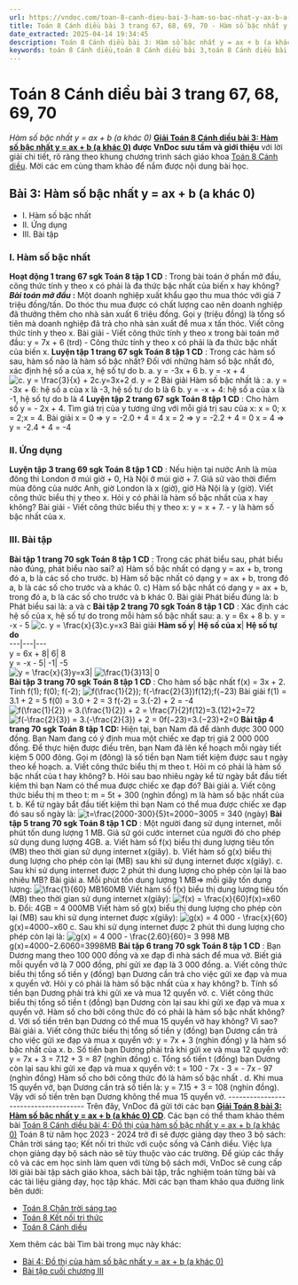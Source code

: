 ```yaml
---
url: https://vndoc.com/toan-8-canh-dieu-bai-3-ham-so-bac-nhat-y-ax-b-a-khac-0-296406
title: Toán 8 Cánh diều bài 3 trang 67, 68, 69, 70 - Hàm số bậc nhất y = ax + b (a khác 0) - VnDoc.com
date_extracted: 2025-04-14 19:34:45
description: Toán 8 Cánh diều bài 3: Hàm số bậc nhất y = ax + b (a khác 0) được VnDoc biên soạn lời giải nhằm giúp các em nắm được nội dung bài  Hàm số bậc nhất y = ax + b, Toán 8 sách Cánh diều. Mời các em tham khảo lời giải
keywords: toán 8 Cánh diều,toán 8 Cánh diều bài 3,toán 8 Cánh diều bài Hàm số bậc nhất y = ax + b (a khác 0),toán lớp 8 Cánh diều,giải toán 8 Cánh diều,giải sgk toán 8 Cánh diều,sgk toán 8 Cánh diều,sách giáo khoa toán 8 Cánh diều,toán 8 Hàm số bậc nhất y = ax + b,Toán 8 Cánh diều trang 67,Toán 8 Cánh diều trang 68,Toán 8 Cánh diều trang 69,Toán 8 Cánh diều trang 70,Hàm số bậc nhất y = ax + b
---
```


# Toán 8 Cánh diều bài 3 trang 67, 68, 69, 70
 _Hàm số bậc nhất y = ax + b \(a khác 0\)_
**[Giải Toán 8 Cánh diều bài 3: Hàm số bậc nhất y = ax + b \(a khác 0\)](<https://vndoc.com/toan-8-canh-dieu-bai-3-ham-so-bac-nhat-y-ax-b-a-khac-0-296406>) **được VnDoc sưu tầm và giới thiệu**** với lời giải chi tiết, rõ ràng theo khung chương trình sách giáo khoa [Toán 8 Cánh diều](<https://vndoc.com/giai-toan-lop8>). Mời các em cùng tham khảo để nắm được nội dung bài học.
## Bài 3: Hàm số bậc nhất y = ax + b \(a khác 0\)
  * I. Hàm số bậc nhất
  * II. Ứng dụng
  * III. Bài tập

### I. Hàm số bậc nhất
**Hoạt động 1 trang 67 sgk Toán 8 tập 1 CD** : Trong bài toán ở phần mở đầu, công thức tính y theo x có phải là đa thức bậc nhất của biến x hay không?
**_Bài toán mở đầu_ :** Một doanh nghiệp xuất khẩu gạo thu mua thóc với giá 7 triệu đồng/tấn. Do thóc thu mua được có chất lượng cao nên doanh nghiệp đã thưởng thêm cho nhà sản xuất 6 triệu đồng. Gọi y \(triệu đồng\) là tổng số tiên mà doanh nghiệp đã trả cho nhà sản xuất để mua x tấn thóc. Viết công thức tính y theo x.
Bài giải
\- Viết công thức tính y theo x trong bài toán mở đầu: y = 7x + 6 \(trd\)
\- Công thức tính y theo x có phải là đa thức bậc nhất của biến x.
**Luyện tập 1 trang 67 sgk Toán 8 tập 1 CD** : Trong các hàm số sau, hàm số nào là hàm số bậc nhất? Đối với những hàm số bậc nhất đó, xác định hệ số a của x, hệ số tự do b.
a. y = -3x + 6
b. y = -x + 4
![c. y = \\frac{3}{x} + 2](https://i.vdoc.vn/data/image/blank.png)c.y=3x+2
d. y = 2
Bài giải
Hàm số bậc nhất là :
a. y = -3x + 6: hệ số a của x là -3, hệ số tự do b là 6
b. y = -x + 4: hệ số a của x là -1, hệ số tự do b là 4
**Luyện tập 2 trang 67 sgk Toán 8 tập 1 CD** : Cho hàm số y = - 2x + 4. Tìm giá trị của y tương ứng với mỗi giá trị sau của x: x = 0; x = 2;x = 4.
Bài giải
x = 0 => y = -2.0 + 4 = 4
x = 2 => y = -2.2 + 4 = 0
x = 4 => y = -2.4 + 4 = -4
### II. Ứng dụng
**Luyện tập 3 trang 69 sgk Toán 8 tập 1 CD** : Nếu hiện tại nước Anh là mùa đông thì London ở múi giờ + 0, Hà Nội ở múi giờ + 7. Giả sử vào thời điểm mùa đông của nước Anh, giờ London là x \(giờ\), giờ Hà Nội là y \(giờ\). Viết công thức biểu thị y theo x. Hỏi y có phải là hàm số bậc nhất của x hay không?
Bài giải
\- Viết công thức biểu thị y theo x: y = x + 7.
\- y là hàm số bậc nhất của x.
### **III. Bài tập**
**Bài tập 1 trang 70 sgk Toán 8 tập 1 CD** : Trong các phát biểu sau, phát biểu nào đúng, phát biểu nào sai?
a\) Hàm số bậc nhất có dạng y = ax + b, trong đó a, b là các số cho trước.
b\) Hàm số bậc nhất có dạng y = ax + b, trong đó a, b là các số cho trước và a khác 0.
c\) Hàm số bậc nhất có dạng y = ax + b, trong đó a, b là các số cho trước và b khác 0.
Bài giải
Phát biểu đúng là: b
Phát biểu sai là: a và c
**Bài tập 2 trang 70 sgk Toán 8 tập 1 CD** : Xác định các hệ số của x, hệ số tự do trong mỗi hàm số bậc nhất sau:
a. y = 6x + 8
b. y = -x - 5
![c. y = \\frac{x}{3}](https://i.vdoc.vn/data/image/blank.png)c.y=x3
Bài giải
**Hàm số y**| **Hệ số của x**| **Hệ số tự do**  
---|---|---  
y = 6x + 8| 6| 8  
y = -x - 5| -1| -5  
![y = \\frac{x}{3}](https://i.vdoc.vn/data/image/blank.png)y=x3| ![\\frac{1}{3}](https://i.vdoc.vn/data/image/blank.png)13| 0  
**Bài tập 3 trang 70 sgk Toán 8 tập 1 CD** : Cho hàm số bậc nhất f\(x\) = 3x + 2. Tính f\(1\); f\(0\); f\(-2\); ![f\(\\frac{1}{2}\); f\(-\\frac{2}{3}\)](https://i.vdoc.vn/data/image/blank.png)f\(12\);f\(−23\)
Bài giải
f\(1\) = 3.1 + 2 = 5
f\(0\) = 3.0 + 2 = 3
f\(-2\) = 3.\(-2\) + 2 = -4
![f\(\\frac{1}{2}\) = 3.\(\\frac{1}{2}\) + 2 = \\frac{7}{2}](https://i.vdoc.vn/data/image/blank.png)f\(12\)=3.\(12\)+2=72
![f\(-\\frac{2}{3}\) = 3.\(-\\frac{2}{3}\) + 2 = 0](https://i.vdoc.vn/data/image/blank.png)f\(−23\)=3.\(−23\)+2=0
**Bài tập 4 trang 70 sgk Toán 8 tập 1 CD:** Hiện tại, bạn Nam đã để dành được 300 000 đồng. Bạn Nam đang có ý định mua một chiếc xe đạp trị giá 2 000 000 đồng. Để thực hiện được điều trên, bạn Nam đã lên kế hoạch mỗi ngày tiết kiệm 5 000 đông. Gọi m \(đông\) là số tiền bạn Nam tiết kiệm được sau t ngày theo kế hoạch.
a. Viết công thức biểu thị m theo t. Hỏi m có phải là hàm số bậc nhất của t hay không?
b. Hỏi sau bao nhiêu ngày kể từ ngày bắt đầu tiết kiệm thì bạn Nam có thể mua được chiếc xe đạp đó?
Bài giải
a. Viết công thức biểu thị m theo t: m = 5t + 300 \(nghìn đồng\)
m là hàm số bậc nhất của t.
b. Kể từ ngày bắt đầu tiết kiệm thì bạn Nam có thể mua được chiếc xe đạp đó sau số ngày là:
![t=\\frac{2000-300}{5}](https://i.vdoc.vn/data/image/blank.png)t=2000−3005 = 340 \(ngày\)
**Bài tập 5 trang 70 sgk Toán 8 tập 1 CD** : Một người đang sử dụng internet, mỗi phút tốn dung lượng 1 MB. Giả sử gói cước internet của người đó cho phép sử dụng dung lượng 4GB.
a. Viết hàm số f\(x\) biểu thị dung lượng tiêu tốn \(MB\) theo thời gian sử dụng internet x\(giây\).
b. Viết hàm số g\(x\) biểu thị dung lượng cho phép còn lại \(MB\) sau khi sử dụng internet được x\(giây\).
c. Sau khi sử dụng internet được 2 phút thì dung lượng cho phép còn lại là bao nhiêu MB?
Bài giải
a. Mỗi phút tốn dung lượng 1 MB=> mỗi giây tốn dung lượng: ![\\frac{1}{60} MB](https://i.vdoc.vn/data/image/blank.png)160MB
Viết hàm số f\(x\) biểu thị dung lượng tiêu tốn \(MB\) theo thời gian sử dụng internet x\(giây\):
![f\(x\) = \\frac{x}{60}](https://i.vdoc.vn/data/image/blank.png)f\(x\)=x60
b. Đổi: 4GB = 4 000MB
Viết hàm số g\(x\) biểu thị dung lượng cho phép còn lại \(MB\) sau khi sử dụng internet được x\(giây\):
![g\(x\) = 4 000 - \\frac{x}{60}](https://i.vdoc.vn/data/image/blank.png)g\(x\)=4000−x60
c. Sau khi sử dụng internet được 2 phút thì dung lượng cho phép còn lại là:
![g\(x\) = 4 000 - \\frac{2.60}{60}= 3 998 MB](https://i.vdoc.vn/data/image/blank.png)g\(x\)=4000−2.6060=3998MB
**Bài tập 6 trang 70 sgk Toán 8 tập 1 CD** : Bạn Dương mang theo 100 000 đồng và xe đạp đi nhà sách để mua vở. Biết giá mỗi quyển vở là 7 000 đồng, phí gửi xe đạp là 3 000 đồng.
a. Viết công thức biểu thị tổng số tiền y \(đồng\) bạn Dương cần trả cho việc gửi xe đạp và mua x quyển vở. Hỏi y có phải là hàm số bậc nhất của x hay không?
b. Tính số tiền bạn Dương phải trả khi gửi xe và mua 12 quyển vở.
c. Viết công thức biểu thị tổng số tiền t \(đồng\) bạn Dương còn lại sau khi gửi xe đạp và mua x quyển vở. Hàm số cho bởi công thức đó có phải là hàm số bậc nhất không?
d. Với số tiền trên bạn Dương có thể mua 15 quyển vở hay không? Vì sao?
Bài giải
a. Viết công thức biểu thị tổng số tiền y \(đồng\) bạn Dương cần trả cho việc gửi xe đạp và mua x quyển vở:
y = 7x + 3 \(nghìn đồng\)
y là hàm số bậc nhất của x.
b. Số tiền bạn Dương phải trả khi gửi xe và mua 12 quyển vở:
y = 7x + 3 = 7.12 \+ 3 = 87 \(nghìn đồng\)
c. Tổng số tiền t \(đồng\) bạn Dương còn lại sau khi gửi xe đạp và mua x quyển vở:
t = 100 - 7x - 3 = - 7x - 97 \(nghìn đồng\)
Hàm số cho bởi công thức đó là hàm số bậc nhất .
d. Khi mua 15 quyển vở, bạn Dương cần trả số tiền là: y = 7.15 + 3 = 108 \(nghìn đồng\). Vậy với số tiền trên bạn Dương không thể mua 15 quyển vở.
\-------------------------------------
Trên đây, VnDoc đã gửi tới các bạn **[Giải Toán 8 bài 3: Hàm số bậc nhất y = ax + b \(a khác 0\) CD](<https://vndoc.com/toan-8-canh-dieu-bai-3-ham-so-bac-nhat-y-ax-b-a-khac-0-296406>)**.
Các bạn có thể tham khảo thêm bài [Toán 8 Cánh diều bài 4: Đồ thị của hàm số bậc nhất y = ax + b \(a khác 0\)](<https://vndoc.com/toan-8-canh-dieu-bai-4-do-thi-cua-ham-so-bac-nhat-y-ax-b-a-khac-0-296411>)
Toán 8 từ năm học 2023 - 2024 trở đi sẽ được giảng dạy theo 3 bộ sách: Chân trời sáng tạo; Kết nối tri thức với cuộc sống và Cánh diều. Việc lựa chọn giảng dạy bộ sách nào sẽ tùy thuộc vào các trường. Để giúp các thầy cô và các em học sinh làm quen với từng bộ sách mới, VnDoc sẽ cung cấp lời giải bài tập sách giáo khoa, sách bài tập, trắc nghiệm toán từng bài và các tài liệu giảng dạy, học tập khác. Mời các bạn tham khảo qua đường link bên dưới:
  * [Toán 8 Chân trời sáng tạo](<https://vndoc.com/toan-8-chan-troi-sang-tao>)
  * [Toán 8 Kết nối tri thức](<https://vndoc.com/toan-8-ket-noi-tri-thuc>)
  * [Toán 8 Cánh diều](<https://vndoc.com/giai-toan-lop8>)

Xem thêm các bài Tìm bài trong mục này khác:
  * [Bài 4: Đồ thị của hàm số bậc nhất y = ax + b \(a khác 0\)](</toan-8-canh-dieu-bai-4-do-thi-cua-ham-so-bac-nhat-y-ax-b-a-khac-0-296411>)
  * [Bài tập cuối chương III](</toan-8-canh-dieu-bai-tap-cuoi-chuong-iii-296423>)

